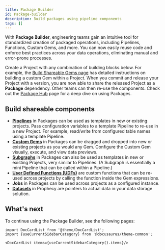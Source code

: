```yaml
---
title: Package Builder
id: Package-builder
description: Build packages using pipeline components
tags: []
---
```


With **Package Builder**, engineering teams gain an intuitive tool for standardized creation of packaged operations, including Pipelines, Functions, Custom Gems, and more. You can now easily reuse code and enforce best practices across your data operations, eliminating manual and error-prone processes.

Create a Project with any combination of building blocks below. For example, the [Build Shareable Gems page](/docs/package-hub/package-builder/gem-builder.md) has detailed instructions on building a custom Gem within a Project. When you commit and release your Project with a version, you are now able to share the released Project as a **Package** dependency. Other teams can then re-use the components. Check out the [Package Hub](/docs/package-hub/package-hub.md) page for a deep dive on using Packages.

## Build shareable components

- **[Pipelines](/docs/package-hub/package-builder/ShareablePipelines.md)** in Packages can be used as templates in new or existing projects. Pass configuration variables to a template Pipeline to re-use in a new Project. For example, read/write from configured table names using a template Pipeline.
- **[Custom Gems](/docs/package-hub/package-builder/gem-builder.md)** in Packages can be dragged and dropped into new or existing projects as you would any Gem. Configure the Custom Gem visually, execute, and view data previews.
- **[Subgraphs](/docs/package-hub/package-builder/ShareableSubgraphs.md)** in Packages can also be used as templates in new or existing Projects, very similar to Pipelines. (A Subgraph is essentially a mini Pipeline that can be called within a Pipeline.)
- **[User Defined Functions (UDFs)](/docs/package-hub/package-builder/ShareableUDFs.md)** are custom functions that can be re-used across projects by calling the function inside the Gem expressions.
- **Jobs** in Packages can be used across projects as a configured instance.
- **[Datasets](/docs/package-hub/package-builder/ShareableDatasets.md)** in Prophecy are pointers to actual data in your data storage solution.

## What's next

To continue using the Package Builder, see the following pages:

```mdx-code-block
import DocCardList from '@theme/DocCardList';
import {useCurrentSidebarCategory} from '@docusaurus/theme-common';

<DocCardList items={useCurrentSidebarCategory().items}/>
```
